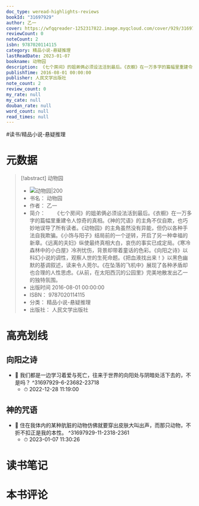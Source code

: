 ```yaml
---
doc_type: weread-highlights-reviews
bookId: "31697929"
author: 乙一
cover: https://wfqqreader-1252317822.image.myqcloud.com/cover/929/31697929/t7_31697929.jpg
reviewCount: 0
noteCount: 2
isbn: 9787020114115
category: 精品小说-悬疑推理
lastReadDate: 2023-01-07
bookname: 动物园
description: 《七个房间》的姐弟俩必须设法活到最后。《衣橱》在一万多字的篇幅里重建令人惊奇的真相。《神的咒语》的主角不仅自欺，也巧妙地误导了所有读者。《动物园》的主角虽然没有异能，但仍以各种手法自我欺骗。《小饰与阳子》结局前的一个逆转，开启了另一种幸福的新章。《远离的夫妇》纵使最终真相大白，哀伤的事实已成定局。《寒冷森林中的小白屋》冷冽忧伤，背景却带着童话的色彩。《向阳之诗》以科幻小说的调性，观察人世的生死命题。《把血液找出来！》以黑色幽默的基调叙述，读来令人莞尔。《在坠落的飞机中》展现了各种矛盾却也合理的人性思虑。《从前，在太阳西沉的公园里》完美地散发出乙一的独特氛围。
publishTime: 2016-08-01 00:00:00
publisher: 人民文学出版社
note_count: 2
review_count: 0
my_rate: null
my_cate: null
douban_rate: null
word_count: null
read_times: null
---
```


#读书/精品小说-悬疑推理

# 元数据
> [!abstract] 动物园
> - ![ 动物园|200](https://wfqqreader-1252317822.image.myqcloud.com/cover/929/31697929/t7_31697929.jpg)
> - 书名： 动物园
> - 作者： 乙一
> - 简介： 　　《七个房间》的姐弟俩必须设法活到最后。《衣橱》在一万多字的篇幅里重建令人惊奇的真相。《神的咒语》的主角不仅自欺，也巧妙地误导了所有读者。《动物园》的主角虽然没有异能，但仍以各种手法自我欺骗。《小饰与阳子》结局前的一个逆转，开启了另一种幸福的新章。《远离的夫妇》纵使最终真相大白，哀伤的事实已成定局。《寒冷森林中的小白屋》冷冽忧伤，背景却带着童话的色彩。《向阳之诗》以科幻小说的调性，观察人世的生死命题。《把血液找出来！》以黑色幽默的基调叙述，读来令人莞尔。《在坠落的飞机中》展现了各种矛盾却也合理的人性思虑。《从前，在太阳西沉的公园里》完美地散发出乙一的独特氛围。
> - 出版时间 2016-08-01 00:00:00
> - ISBN： 9787020114115
> - 分类： 精品小说-悬疑推理
> - 出版社： 人民文学出版社

# 高亮划线

## 向阳之诗


- 📌 我们都是一边学习着爱与死亡，往来于世界的向阳处与阴暗处活下去的，不是吗？ ^31697929-6-23682-23718
    - ⏱ 2022-12-28 11:19:00 
## 神的咒语


- 📌 住在我体内的某种肮脏的动物仿佛就要穿出皮肤大叫出声，而那只动物，不折不扣正是我的本性。 ^31697929-11-2318-2361
    - ⏱ 2023-01-07 11:30:26 
# 读书笔记

# 本书评论
